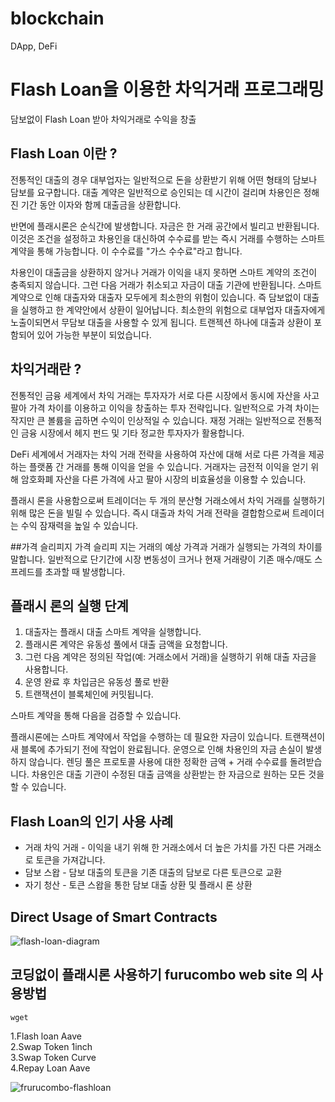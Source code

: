 # blockchain
DApp, DeFi

# Flash Loan을 이용한 차익거래 프로그래밍
담보없이 Flash Loan 받아 차익거래로 수익을 창출


## Flash Loan 이란 ?

전통적인 대출의 경우 대부업자는 일반적으로 돈을 상환받기 위해 어떤 형태의 담보나 담보를 요구합니다. 대출 계약은 일반적으로 승인되는 데 시간이 걸리며 차용인은 정해진 기간 동안 이자와 함께 대출금을 상환합니다.

반면에 플래시론은 순식간에 발생합니다. 자금은 한 거래 공간에서 빌리고 반환됩니다. 이것은 조건을 설정하고 차용인을 대신하여 수수료를 받는 즉시 거래를 수행하는 스마트 계약을 통해 가능합니다. 이 수수료를 "가스 수수료"라고 합니다.

차용인이 대출금을 상환하지 않거나 거래가 이익을 내지 못하면 스마트 계약의 조건이 충족되지 않습니다. 그런 다음 거래가 취소되고 자금이 대출 기관에 반환됩니다. 스마트 계약으로 인해 대출자와 대출자 모두에게 최소한의 위험이 있습니다.
즉 담보없이 대출을 실행하고 한 계약안에서 상환이 일어납니다. 
최소한의 위험으로 대부업자 대출자에게 노출이되면서 무담보 대출을 사용할 수 있게 됩니다.
트랜젝션 하나에 대출과 상환이 포함되어 있어 가능한 부분이 되었습니다. 

## 차익거래란 ?
전통적인 금융 세계에서 차익 거래는 투자자가 서로 다른 시장에서 동시에 자산을 사고 팔아 가격 차이를 이용하고 이익을 창출하는 투자 전략입니다. 일반적으로 가격 차이는 작지만 큰 볼륨을 곱하면 수익이 인상적일 수 있습니다. 재정 거래는 일반적으로 전통적인 금융 시장에서 헤지 펀드 및 기타 정교한 투자자가 활용합니다.

DeFi 세계에서 거래자는 차익 거래 전략을 사용하여 자산에 대해 서로 다른 가격을 제공하는 플랫폼 간 거래를 통해 이익을 얻을 수 있습니다. 거래자는 금전적 이익을 얻기 위해 암호화폐 자산을 다른 가격에 사고 팔아 시장의 비효율성을 이용할 수 있습니다.

플래시 론을 사용함으로써 트레이더는 두 개의 분산형 거래소에서 차익 거래를 실행하기 위해 많은 돈을 빌릴 수 있습니다. 즉시 대출과 차익 거래 전략을 결합함으로써 트레이더는 수익 잠재력을 높일 수 있습니다.

##가격 슬리피지
가격 슬리피 지는 거래의 예상 가격과 거래가 실행되는 가격의 차이를 말합니다. 일반적으로 단기간에 시장 변동성이 크거나 현재 거래량이 기존 매수/매도 스프레드를 초과할 때 발생합니다.

## 플래시 론의 실행 단계 

1. 대출자는 플래시 대출 스마트 계약을 실행합니다.
2. 플래시론 계약은 유동성 풀에서 대출 금액을 요청합니다. 
3. 그런 다음 계약은 정의된 작업(예: 거래소에서 거래)을 실행하기 위해 대출 자금을 사용합니다. 
4. 운영 완료 후 차입금은 유동성 풀로 반환 
5. 트랜잭션이 블록체인에 커밋됩니다. 

스마트 계약을 통해 다음을 검증할 수 있습니다. 

플래시론에는 스마트 계약에서 작업을 수행하는 데 필요한 자금이 있습니다. 
트랜잭션이 새 블록에 추가되기 전에 작업이 완료됩니다. 
운영으로 인해 차용인의 자금 손실이 발생하지 않습니다. 
렌딩 풀은 프로토콜 사용에 대한 정확한 금액 + 거래 수수료를 돌려받습니다. 
차용인은 대출 기관이 수정된 대출 금액을 상환받는 한 자금으로 원하는 모든 것을 할 수 있습니다. 

## Flash Loan의 인기 사용 사례 
 - 거래 차익 거래 - 이익을 내기 위해 한 거래소에서 더 높은 가치를 가진 다른 거래소로 토큰을 가져갑니다.
 - 담보 스왑 - 담보 대출의 토큰을 기존 대출의 담보로 다른 토큰으로 교환
 - 자기 청산 - 토큰 스왑을 통한 담보 대출 상환 및 플래시 론 상환





## Direct Usage of Smart Contracts

![flash-loan-diagram](https://user-images.githubusercontent.com/117779419/208811327-4bceff38-f885-4d3b-b158-da4964602cc7.png)




## 코딩없이 플래시론 사용하기 furucombo web site 의 사용방법

```
wget  
```

1.Flash loan Aave\
2.Swap Token 1inch\
3.Swap Token Curve\
4.Repay Loan Aave

![frurucombo-flashloan](https://user-images.githubusercontent.com/117779419/206181242-17944c56-a1e3-4af0-89ae-9e3542bc725a.PNG)
